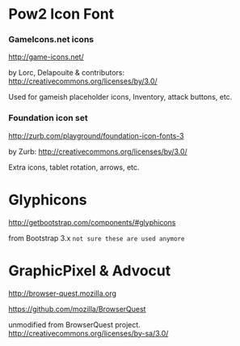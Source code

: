 # Pow2 Icon Font

### GameIcons.net icons

http://game-icons.net/

by Lorc, Delapouite & contributors: http://creativecommons.org/licenses/by/3.0/

Used for gameish placeholder icons, Inventory, attack buttons, etc.

### Foundation icon set

http://zurb.com/playground/foundation-icon-fonts-3

by Zurb: http://creativecommons.org/licenses/by/3.0/

Extra icons, tablet rotation, arrows, etc.

# Glyphicons

http://getbootstrap.com/components/#glyphicons

from Bootstrap 3.x `not sure these are used anymore`

# GraphicPixel & Advocut

http://browser-quest.mozilla.org

https://github.com/mozilla/BrowserQuest

unmodified from BrowserQuest project. http://creativecommons.org/licenses/by-sa/3.0/
